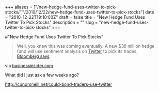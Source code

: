 +++
aliases = ["/new-hedge-fund-uses-twitter-to-pick-stocks/","/2010/12/22/new-hedge-fund-uses-twitter-to-pick-stocks"]
date = "2010-12-22T19:10:00Z"
draft = false
title = "New Hedge Fund Uses Twitter To Pick Stocks"
description = ""
slug = "new-hedge-fund-uses-twitter-to-pick-stocks"
+++

#"New Hedge Fund Uses Twitter To Pick Stocks"


 <div class="posterous_bookmarklet_entry">
 <blockquote class="posterous_long_quote">Well, you knew this was coming eventually. A new $39 million hedge fund will use sentiment analysis on <a href="http://www.businessinsider.com/blackboard/twitter">Twitter</a> to pick its trades, <a href="http://www.businessweek.com/news/2010-12-22/hedge-fund-will-track-twitter-to-predict-stock-moves.html">Bloomberg says</a>.</blockquote>

<div class="posterous_quote_citation">via <a href="http://www.businessinsider.com/new-hedge-fund-uses-twitter-to-pick-stocks-2010-12">businessinsider.com</a></div>
 <p>What did I just ask a few weeks ago?
</p><p><a href="http://conoroneill.net/could-bond-traders-use-twitter">http://conoroneill.net/could-bond-traders-use-twitter</a></p></div>
 